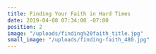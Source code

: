 ```yaml
---
title: Finding Your Faith in Hard Times
date: 2019-04-08 07:34:00 -07:00
position: 2
image: "/uploads/finding%20faith_title.jpg"
small_image: "/uploads/finding-faith_480.jpg"
---
```


